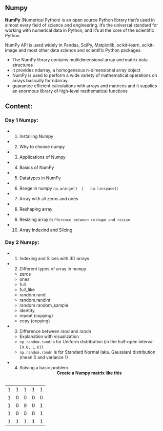 ## Numpy

<b>NumPy</b> (Numerical Python) is an open source Python library that’s used in almost every field of science and engineering. It’s the universal standard for working with numerical data in Python, and it’s at the core of the scientific Python.

NumPy API is used widely in Pandas, SciPy, Matplotlib, scikit-learn, scikit-image and most other data science and scientific Python packages.

- The NumPy library contains multidimensional array and matrix data structures 
- It provides ndarray, a homogeneous n-dimensional array object
- NumPy is used to perform a wide variety of mathematical operations on arrays basically for ndarray.
- guarantee efficient calculations with arrays and matrices and it supplies an enormous library of high-level mathematical functions

## Content:

### Day 1 Numpy:
- 1. Installing Numpy 
- 2. Why to choose numpy
- 3. Applications of Numpy
- 4. Basics of NumPy
- 5. Datatypes in NumPy
- 6. Range in numpy 	```np.arange()  |   np.linspace()   ```
- 7. Array with all zeros and ones
- 8. Reshaping array
- 9. Resizing array 	```Difference between reshape and resize```
- 10. Array Indexind and Slicing

### Day 2 Numpy:
- 1. Indexing and Slices with 3D arrays
- 2. Different types of array in numpy
	- zeros
	- ones
	- full
	- full_like
	- random.rand
	- random.randint
	- random.random_sample
	- identity
	- repeat (copying)
	- copy (copying)
	
- 3. Difference between rand and randn
	- Explanation with visualization
	- ```np.random.rand``` is for Uniform distribution (in the half-open interval ```[0.0, 1.0)```)
	- ```np.random.randn``` is for Standard Normal (aka. Gaussian) distribution (mean 0 and variance 1)
	
- 4. Solving a basic problem
<b><center>Create a Numpy matrix like this</center><br>

<table>
    <tr>
        <td>1</td>
        <td>1</td>
        <td>1</td>
        <td>1</td>
        <td>1</td>
    </tr>
    <tr>
        <td>1</td>
        <td>0</td>
        <td>0</td>
        <td>0</td>
        <td>0</td>
    </tr>
    <tr>
        <td>1</td>
        <td>0</td>
        <td>9</td>
        <td>0</td>
        <td>1</td>
    </tr>
    <tr>
        <td>1</td>
        <td>0</td>
        <td>0</td>
        <td>0</td>
        <td>1</td>
    </tr>
    <tr>
        <td>1</td>
        <td>1</td>
        <td>1</td>
        <td>1</td>
        <td>1</td>
    </tr>
</table>